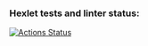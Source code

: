 ### Hexlet tests and linter status:
[![Actions Status](https://github.com/heartbreaker217/frontend-project-11/actions/workflows/hexlet-check.yml/badge.svg)](https://github.com/heartbreaker217/frontend-project-11/actions)